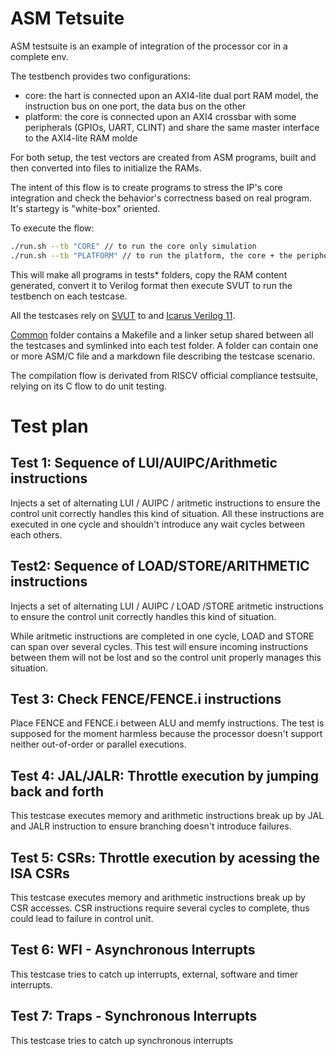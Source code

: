 # ASM Tetsuite

ASM testsuite is an example of integration of the processor cor in a complete env.

The testbench provides two configurations:

- core: the hart is connected upon an AXI4-lite dual port RAM model, the instruction
  bus on one port, the data bus on the other
- platform: the core is connected upon an AXI4 crossbar with some peripherals
  (GPIOs, UART, CLINT) and share the same master interface to the AXI4-lite RAM molde

For both setup, the test vectors are created from ASM programs, built and then
converted into files to initialize the RAMs.

The intent of this flow is to create programs to stress the IP's core
integration and check the behavior's correctness based on real program.
It's startegy is "white-box" oriented.

To execute the flow:

```bash
./run.sh --tb "CORE" // to run the core only simulation
./run.sh --tb "PLATFORM" // to run the platform, the core + the peripherals
```

This will make all programs in tests\* folders, copy the RAM content generated,
convert it to Verilog format then execute SVUT to run the testbench on each
testcase.

All the testcases rely on [SVUT](https://github.com/dpretet/svut) to and
[Icarus Verilog 11](http://iverilog.icarus.com).

[Common](../common) folder contains a Makefile and a linker setup shared between
all the testcases and symlinked into each test folder. A folder can contain
one or more ASM/C file and a markdown file describing the testcase scenario.

The compilation flow is derivated from RISCV official compliance testsuite,
relying on its C flow to do unit testing.

# Test plan

## Test 1: Sequence of LUI/AUIPC/Arithmetic instructions

Injects a set of alternating LUI / AUIPC / aritmetic instructions to ensure the
control unit correctly handles this kind of situation. All these instructions
are executed in one cycle and shouldn't introduce any wait cycles between each
others.

## Test2: Sequence of LOAD/STORE/ARITHMETIC instructions

Injects a set of alternating LUI / AUIPC / LOAD  /STORE aritmetic instructions
to ensure the control unit correctly handles this kind of situation.

While aritmetic instructions are completed in one cycle, LOAD and STORE can
span over several cycles. This test will ensure incoming instructions between
them will not be lost and so the control unit properly manages this situation.

## Test 3: Check FENCE/FENCE.i instructions

Place FENCE and FENCE.i between ALU and memfy instructions. The test is
supposed for the moment harmless because the processor doesn't support neither
out-of-order or parallel executions.

## Test 4: JAL/JALR: Throttle execution by jumping back and forth

This testcase executes memory and arithmetic instructions break up by JAL and
JALR instruction to ensure branching doesn't introduce failures.

## Test 5: CSRs: Throttle execution by acessing the ISA CSRs

This testcase executes memory and arithmetic instructions break up by CSR
accesses. CSR instructions require several cycles to complete, thus could lead
to failure in control unit.

## Test 6: WFI - Asynchronous Interrupts

This testcase tries to catch up interrupts, external, software and timer interrupts.

## Test 7: Traps - Synchronous Interrupts

This testcase tries to catch up synchronous interrupts
